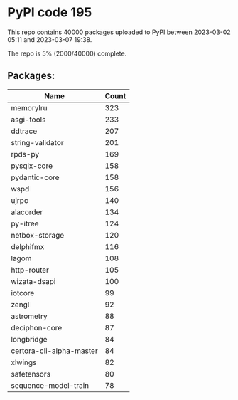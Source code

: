 # PyPI code 195

This repo contains 40000 packages uploaded to PyPI between 
2023-03-02 05:11 and 2023-03-07 19:38.

The repo is 5% (2000/40000) complete.

## Packages:

| Name  | Count |
| ----- | ----- |
| memorylru | 323 |
| asgi-tools | 233 |
| ddtrace | 207 |
| string-validator | 201 |
| rpds-py | 169 |
| pysqlx-core | 158 |
| pydantic-core | 158 |
| wspd | 156 |
| ujrpc | 140 |
| alacorder | 134 |
| py-itree | 124 |
| netbox-storage | 120 |
| delphifmx | 116 |
| lagom | 108 |
| http-router | 105 |
| wizata-dsapi | 100 |
| iotcore | 99 |
| zengl | 92 |
| astrometry | 88 |
| deciphon-core | 87 |
| longbridge | 84 |
| certora-cli-alpha-master | 84 |
| xlwings | 82 |
| safetensors | 80 |
| sequence-model-train | 78 |


